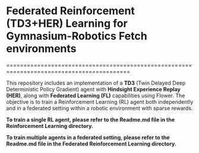 # Federated Reinforcement (TD3+HER) Learning for Gymnasium-Robotics Fetch environments

==========================================================================================

This repository includes an implementation of a **TD3** (Twin Delayed Deep Deterministic Policy Gradient) agent with **Hindsight Experience Replay (HER)**, along with **Federated Learning (FL)** capabilities using Flower. The objective is to train a Reinforcement Learning (RL) agent both independently and in a federated setting within a robotic environment with sparse rewards.




**To train a single RL agent, please refer to the Readme.md file in the Reinforcement Learning directory.**

**To train multiple agents in a federated setting, please refer to the Readme.md file in the Federated Reinforcement Learning directory.**